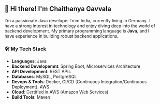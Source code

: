 ## 👋 Hi there!  I'm Chaithanya Gavvala

I'm a passionate Java developer from India, currently living in Germany. I have a strong interest in technology and enjoy diving deep into the world of backend development. My primary programming language is **Java**, and I have experience in building robust backend applications.

### 🛠️ My Tech Stack

- **Languages**: Java
- **Backend Developemnt**: Spring Boot, Microservices Architecture
- **API Development**: REST APIs
- **Databases**: MySQL, PostgreSQL
- **Devops & Tools**: Docker, CI/CD (Continuous Integration/Continuous Deployment), AWS
- **Cloud**: Certified in AWS (Amazon Web Services)
- **Build Tools**: Maven 
  
